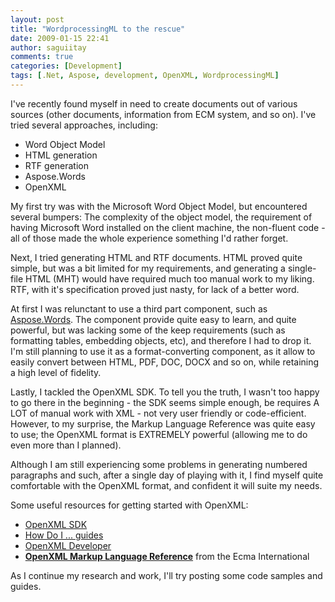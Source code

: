 ```yaml
---
layout: post
title: "WordprocessingML to the rescue"
date: 2009-01-15 22:41
author: saguiitay
comments: true
categories: [Development]
tags: [.Net, Aspose, development, OpenXML, WordprocessingML]
---
```

I've recently found myself in need to create documents out of various sources (other documents, information from ECM system, and so on). I've tried several approaches, including:

-   Word Object Model
-   HTML generation
-   RTF generation
-   Aspose.Words
-   OpenXML

My first try was with the Microsoft Word Object Model, but encountered several bumpers: The complexity of the object model, the requirement of having Microsoft Word installed on the client machine, the non-fluent code - all of those made the whole experience something I'd rather forget.

Next, I tried generating HTML and RTF documents. HTML proved quite simple, but was a bit limited for my requirements, and generating a single-file HTML (MHT) would have required much too manual work to my liking. RTF, with it's specification proved just nasty, for lack of a better word.

At first I was relunctant to use a third part component, such as [Aspose.Words](http://www.aspose.com/categories/file-format-components/aspose.words-for-.net-and-java/default.aspx). The component provide quite easy to learn, and quite powerful, but was lacking some of the keep requirements (such as formatting tables, embedding objects, etc), and therefore I had to drop it. I'm still planning to use it as a format-converting component, as it allow to easily convert between HTML, PDF, DOC, DOCX and so on, while retaining a high level of fidelity.

Lastly, I tackled the OpenXML SDK. To tell you the truth, I wasn't too happy to go there in the beginning - the SDK seems simple enough, be requires A LOT of manual work with XML - not very user friendly or code-efficient. However, to my surprise, the Markup Language Reference was quite easy to use; the OpenXML format is EXTREMELY powerful (allowing me to do even more than I planned).

Although I am still experiencing some problems in generating numbered paragraphs and such, after a single day of playing with it, I find myself quite comfortable with the OpenXML format, and confident it will suite my needs.

Some useful resources for getting started with OpenXML:

-   [OpenXML SDK](http://www.microsoft.com/downloads/details.aspx?FamilyId=AD0B72FB-4A1D-4C52-BDB5-7DD7E816D046&displaylang=en)
-   [How Do I ... guides](http://msdn.microsoft.com/en-us/library/bb491088.aspx)
-   [OpenXML Developer](http://openxmldeveloper.org/default.aspx)
-   **[OpenXML Markup Language Reference](http://www.ecma-international.org/publications/files/ECMA-ST/Office%20Open%20XML%201st%20edition%20Part%204%20(PDF).zip)** from the Ecma International

As I continue my research and work, I'll try posting some code samples and guides.



